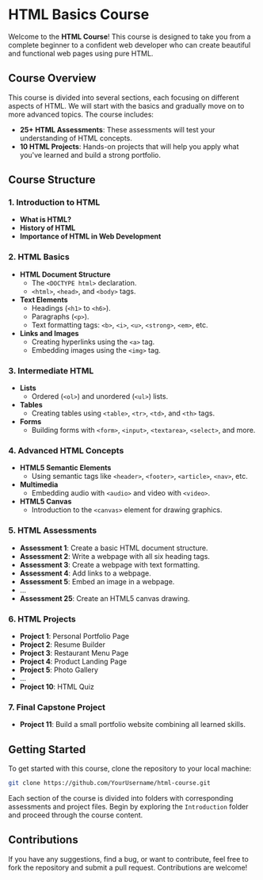 # HTML Basics Course

Welcome to the **HTML Course**! This course is designed to take you from a complete beginner to a confident web developer who can create beautiful and functional web pages using pure HTML. 

## Course Overview

This course is divided into several sections, each focusing on different aspects of HTML. We will start with the basics and gradually move on to more advanced topics. The course includes:

- **25+ HTML Assessments**: These assessments will test your understanding of HTML concepts.
- **10 HTML Projects**: Hands-on projects that will help you apply what you've learned and build a strong portfolio.

## Course Structure

### 1. Introduction to HTML
- **What is HTML?**
- **History of HTML**
- **Importance of HTML in Web Development**

### 2. HTML Basics
- **HTML Document Structure**
  - The `<DOCTYPE html>` declaration.
  - `<html>`, `<head>`, and `<body>` tags.
- **Text Elements**
  - Headings (`<h1>` to `<h6>`).
  - Paragraphs (`<p>`).
  - Text formatting tags: `<b>`, `<i>`, `<u>`, `<strong>`, `<em>`, etc.
- **Links and Images**
  - Creating hyperlinks using the `<a>` tag.
  - Embedding images using the `<img>` tag.
  
### 3. Intermediate HTML
- **Lists**
  - Ordered (`<ol>`) and unordered (`<ul>`) lists.
- **Tables**
  - Creating tables using `<table>`, `<tr>`, `<td>`, and `<th>` tags.
- **Forms**
  - Building forms with `<form>`, `<input>`, `<textarea>`, `<select>`, and more.
  
### 4. Advanced HTML Concepts
- **HTML5 Semantic Elements**
  - Using semantic tags like `<header>`, `<footer>`, `<article>`, `<nav>`, etc.
- **Multimedia**
  - Embedding audio with `<audio>` and video with `<video>`.
- **HTML5 Canvas**
  - Introduction to the `<canvas>` element for drawing graphics.

### 5. HTML Assessments
- **Assessment 1**: Create a basic HTML document structure.
- **Assessment 2**: Write a webpage with all six heading tags.
- **Assessment 3**: Create a webpage with text formatting.
- **Assessment 4**: Add links to a webpage.
- **Assessment 5**: Embed an image in a webpage.
- ...
- **Assessment 25**: Create an HTML5 canvas drawing.

### 6. HTML Projects
- **Project 1**: Personal Portfolio Page
- **Project 2**: Resume Builder
- **Project 3**: Restaurant Menu Page
- **Project 4**: Product Landing Page
- **Project 5**: Photo Gallery
- ...
- **Project 10**: HTML Quiz

### 7. Final Capstone Project
- **Project 11**: Build a small portfolio website combining all learned skills.

## Getting Started

To get started with this course, clone the repository to your local machine:

```bash
git clone https://github.com/YourUsername/html-course.git
```

Each section of the course is divided into folders with corresponding assessments and project files. Begin by exploring the `Introduction` folder and proceed through the course content.

## Contributions

If you have any suggestions, find a bug, or want to contribute, feel free to fork the repository and submit a pull request. Contributions are welcome!
